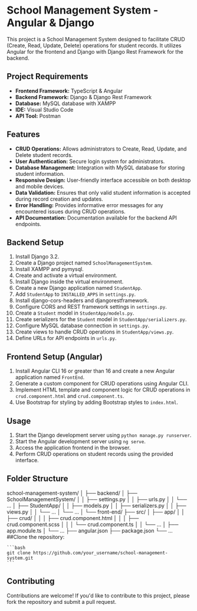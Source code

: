 # School Management System - Angular & Django

This project is a School Management System designed to facilitate CRUD (Create, Read, Update, Delete) operations for student records. It utilizes Angular for the frontend and Django with Django Rest Framework for the backend.

## Project Requirements

- **Frontend Framework:** TypeScript & Angular
- **Backend Framework:** Django & Django Rest Framework
- **Database:** MySQL database with XAMPP
- **IDE:** Visual Studio Code
- **API Tool:** Postman

## Features

- **CRUD Operations:** Allows administrators to Create, Read, Update, and Delete student records.
- **User Authentication:** Secure login system for administrators.
- **Database Management:** Integration with MySQL database for storing student information.
- **Responsive Design:** User-friendly interface accessible on both desktop and mobile devices.
- **Data Validation:** Ensures that only valid student information is accepted during record creation and updates.
- **Error Handling:** Provides informative error messages for any encountered issues during CRUD operations.
- **API Documentation:** Documentation available for the backend API endpoints.

## Backend Setup

1. Install Django 3.2.
2. Create a Django project named `SchoolManagementSystem`.
3. Install XAMPP and pymysql.
4. Create and activate a virtual environment.
5. Install Django inside the virtual environment.
6. Create a new Django application named `StudentApp`.
7. Add `StudentApp` to `INSTALLED_APPS` in `settings.py`.
8. Install django-cors-headers and djangorestframework.
9. Configure CORS and REST framework settings in `settings.py`.
10. Create a `Student` model in `StudentApp/models.py`.
11. Create serializers for the `Student` model in `StudentApp/serializers.py`.
12. Configure MySQL database connection in `settings.py`.
13. Create views to handle CRUD operations in `StudentApp/views.py`.
14. Define URLs for API endpoints in `urls.py`.

## Frontend Setup (Angular)

1. Install Angular CLI 16 or greater than 16 and create a new Angular application named `FrontEnd`.
2. Generate a custom component for CRUD operations using Angular CLI.
3. Implement HTML template and component logic for CRUD operations in `crud.component.html` and `crud.component.ts`.
4. Use Bootstrap for styling by adding Bootstrap styles to `index.html`.

## Usage

1. Start the Django development server using `python manage.py runserver`.
2. Start the Angular development server using `ng serve`.
3. Access the application frontend in the browser.
4. Perform CRUD operations on student records using the provided interface.

## Folder Structure
school-management-system/
│
├── backend/
│ ├── SchoolManagementSystem/
│ │ ├── settings.py
│ │ ├── urls.py
│ │ └── ...
│ ├── StudentApp/
│ │ ├── models.py
│ │ ├── serializers.py
│ │ ├── views.py
│ │ └── ...
│ └── ...
│
└── front-end/
├── src/
│ ├── app/
│ │ ├── crud/
│ │ │ ├── crud.component.html
│ │ │ ├── crud.component.scss
│ │ │ └── crud.component.ts
│ │ └── ...
│ ├── app.module.ts
│ └── ...
├── angular.json
├── package.json
└── ...
##Clone the repository:

    ```bash
    git clone https://github.com/your_username/school-management-system.git
    ```
    
## Contributing

Contributions are welcome! If you'd like to contribute to this project, please fork the repository and submit a pull request.
